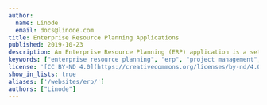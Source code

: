 ```yaml
---
author:
  name: Linode
  email: docs@linode.com
title: Enterprise Resource Planning Applications
published: 2019-10-23
description: An Enterprise Resource Planning (ERP) application is a set of systems that manages business activity of an enterprise, from accounting to CRM to project management.
keywords: ["enterprise resource planning", "erp", "project management", "crm", "accounting", "odoo"]
license: '[CC BY-ND 4.0](https://creativecommons.org/licenses/by-nd/4.0)'
show_in_lists: true
aliases: ['/websites/erp/']
authors: ["Linode"]
---
```

